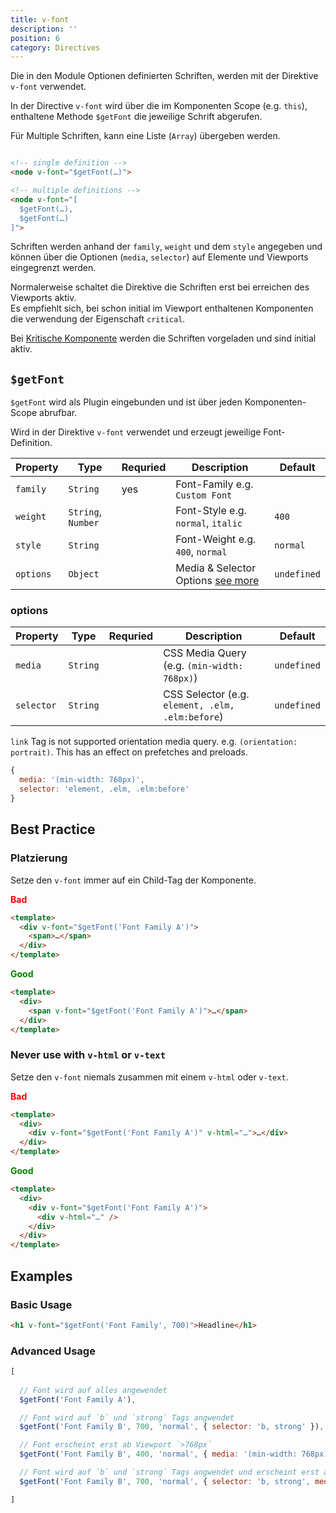 ```yaml
---
title: v-font
description: ''
position: 6
category: Directives
---
```


Die in den Module Optionen definierten Schriften, werden mit der Direktive `v-font` verwendet. 

In der Directive `v-font` wird über die im Komponenten Scope (e.g. `this`), enthaltene Methode `$getFont` die jeweilige Schrift abgerufen.

 Für Multiple Schriften, kann eine Liste (`Array`) übergeben werden.

```html

<!-- single definition -->
<node v-font="$getFont(…)">

<!-- multiple definitions -->
<node v-font="[
  $getFont(…),
  $getFont(…)
]">
```


Schriften werden anhand der `family`, `weight` und dem `style` angegeben und können über die Optionen (`media`, `selector`) auf Elemente und Viewports eingegrenzt werden.

Normalerweise schaltet die Direktive die Schriften erst bei erreichen des Viewports aktiv.  
Es empfiehlt sich, bei schon initial im Viewport enthaltenen Komponenten die verwendung der Eigenschaft `critical`.

Bei [Kritische Komponente](/usage#kritische-komponente) werden die Schriften vorgeladen und sind initial aktiv.
## `$getFont`

`$getFont` wird als Plugin eingebunden und ist über jeden Komponenten-Scope abrufbar. 

Wird in der Direktive `v-font` verwendet und erzeugt jeweilige Font-Definition.

| Property  | Type               | Requried | Description                                   | Default     |
| --------- | ------------------ | -------- | --------------------------------------------- | ----------- |
| `family`  | `String`           | yes      | Font-Family e.g. `Custom Font`                |             |
| `weight`  | `String`, `Number` |          | Font-Style e.g. `normal`, `italic`            | `400`       |
| `style`   | `String`           |          | Font-Weight e.g. `400`, `normal`              | `normal`    |
| `options` | `Object`           |          | Media & Selector Options [see more](#options) | `undefined` |


### options

| Property   | Type     | Requried | Description                                      | Default     |
| ---------- | -------- | -------- | ------------------------------------------------ | ----------- |
| `media`    | `String` |          | CSS Media Query (e.g. `(min-width: 768px)`)      | `undefined` |
| `selector` | `String` |          | CSS Selector (e.g. `element, .elm, .elm:before`) | `undefined` |


<alert type="danger">
<code>link</code> Tag is not supported orientation media query. e.g. <code>(orientation: portrait)</code>.
This has an effect on prefetches and preloads.
</alert>

```js
{
  media: '(min-width: 768px)',
  selector: 'element, .elm, .elm:before'
}
```

## Best Practice

### Platzierung

Setze den `v-font` immer auf ein Child-Tag der Komponente.

**<span style="color: red;">Bad</span>**
```html
<template>
  <div v-font="$getFont('Font Family A')">
    <span>…</span>
  </div>
</template>
```

**<span style="color: green;">Good</span>**
```html
<template>
  <div>
    <span v-font="$getFont('Font Family A')">…</span>
  </div>
</template>
```
### Never use with `v-html` or `v-text`

Setze den `v-font` niemals zusammen mit einem `v-html` oder `v-text`.

**<span style="color: red;">Bad</span>**
```html
<template>
  <div>
    <div v-font="$getFont('Font Family A')" v-html="…">…</div>
  </div>
</template>
```

**<span style="color: green;">Good</span>**
```html
<template>
  <div>
    <div v-font="$getFont('Font Family A')">
      <div v-html="…" />
    </div>
  </div>
</template>
```

## Examples

### Basic Usage

```html
<h1 v-font="$getFont('Font Family', 700)">Headline</h1>
```
### Advanced Usage

```js
[
  
  // Font wird auf alles angewendet
  $getFont('Font Family A'),

  // Font wird auf `b` und `strong` Tags angwendet
  $getFont('Font Family B', 700, 'normal', { selector: 'b, strong' }),

  // Font erscheint erst ab Viewport `>768px`
  $getFont('Font Family B', 400, 'normal', { media: '(min-width: 768px)' }),

  // Font wird auf `b` und `strong` Tags angwendet und erscheint erst ab Viewport `>768px`
  $getFont('Font Family B', 700, 'normal', { selector: 'b, strong', media: '(min-width: 768px)' })

]
```
